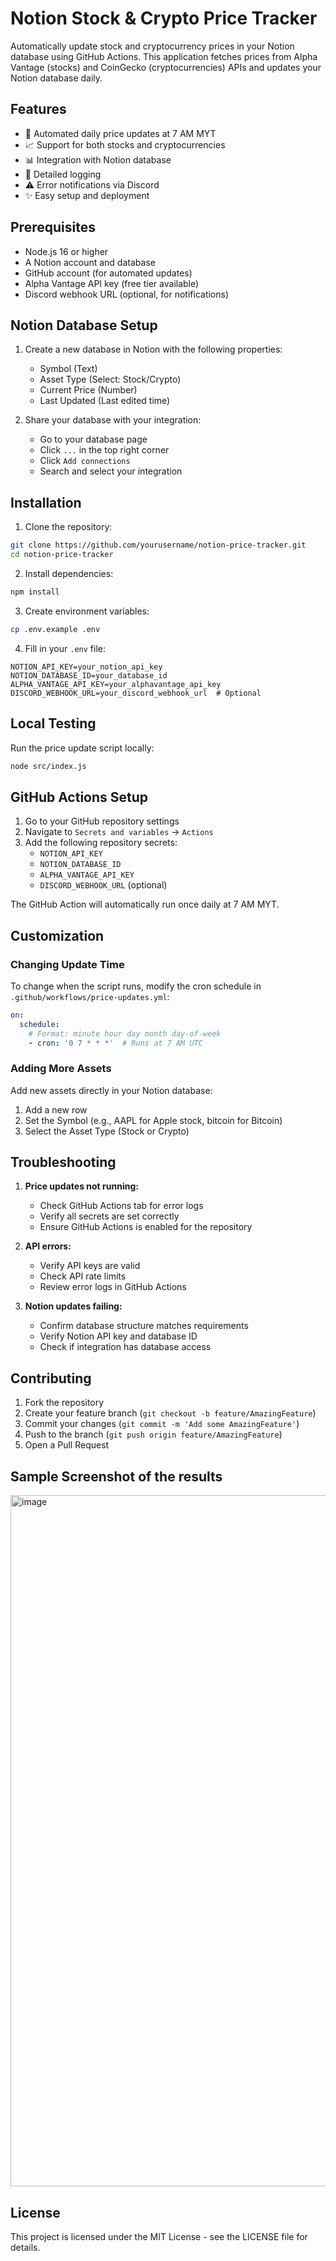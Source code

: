 # Notion Stock & Crypto Price Tracker

Automatically update stock and cryptocurrency prices in your Notion database using GitHub Actions. This application fetches prices from Alpha Vantage (stocks) and CoinGecko (cryptocurrencies) APIs and updates your Notion database daily.

## Features

- 🤖 Automated daily price updates at 7 AM MYT
- 📈 Support for both stocks and cryptocurrencies
- 📊 Integration with Notion database
- 📝 Detailed logging
- ⚠️ Error notifications via Discord
- ✨ Easy setup and deployment

## Prerequisites

- Node.js 16 or higher
- A Notion account and database
- GitHub account (for automated updates)
- Alpha Vantage API key (free tier available)
- Discord webhook URL (optional, for notifications)

## Notion Database Setup

1. Create a new database in Notion with the following properties:
   - Symbol (Text)
   - Asset Type (Select: Stock/Crypto)
   - Current Price (Number)
   - Last Updated (Last edited time)

2. Share your database with your integration:
   - Go to your database page
   - Click `...` in the top right corner
   - Click `Add connections`
   - Search and select your integration

## Installation

1. Clone the repository:
```bash
git clone https://github.com/yourusername/notion-price-tracker.git
cd notion-price-tracker
```

2. Install dependencies:
```bash
npm install
```

3. Create environment variables:
```bash
cp .env.example .env
```

4. Fill in your `.env` file:
```
NOTION_API_KEY=your_notion_api_key
NOTION_DATABASE_ID=your_database_id
ALPHA_VANTAGE_API_KEY=your_alphavantage_api_key
DISCORD_WEBHOOK_URL=your_discord_webhook_url  # Optional
```

## Local Testing

Run the price update script locally:
```bash
node src/index.js
```

## GitHub Actions Setup

1. Go to your GitHub repository settings
2. Navigate to `Secrets and variables` -> `Actions`
3. Add the following repository secrets:
   - `NOTION_API_KEY`
   - `NOTION_DATABASE_ID`
   - `ALPHA_VANTAGE_API_KEY`
   - `DISCORD_WEBHOOK_URL` (optional)

The GitHub Action will automatically run once daily at 7 AM MYT.

## Customization

### Changing Update Time

To change when the script runs, modify the cron schedule in `.github/workflows/price-updates.yml`:

```yaml
on:
  schedule:
    # Format: minute hour day month day-of-week
    - cron: '0 7 * * *'  # Runs at 7 AM UTC
```

### Adding More Assets

Add new assets directly in your Notion database:
1. Add a new row
2. Set the Symbol (e.g., AAPL for Apple stock, bitcoin for Bitcoin)
3. Select the Asset Type (Stock or Crypto)

## Troubleshooting

1. **Price updates not running:**
   - Check GitHub Actions tab for error logs
   - Verify all secrets are set correctly
   - Ensure GitHub Actions is enabled for the repository

2. **API errors:**
   - Verify API keys are valid
   - Check API rate limits
   - Review error logs in GitHub Actions

3. **Notion updates failing:**
   - Confirm database structure matches requirements
   - Verify Notion API key and database ID
   - Check if integration has database access

## Contributing

1. Fork the repository
2. Create your feature branch (`git checkout -b feature/AmazingFeature`)
3. Commit your changes (`git commit -m 'Add some AmazingFeature'`)
4. Push to the branch (`git push origin feature/AmazingFeature`)
5. Open a Pull Request

## Sample Screenshot of the results
<img width="1106" alt="image" src="https://github.com/user-attachments/assets/3230ed18-b574-4a25-add1-cbd043c7e65b" />


## License

This project is licensed under the MIT License - see the LICENSE file for details.
